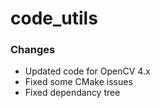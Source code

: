 # code_utils

### Changes

- Updated code for OpenCV 4.x
- Fixed some CMake issues
- Fixed dependancy tree

